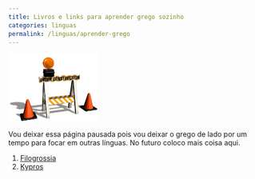```yaml
---
title: Livros e links para aprender grego sozinho
categories: linguas
permalink: /linguas/aprender-grego
---
```


![Pagina em construção](/assets/const2.gif)

Vou deixar essa página pausada pois vou deixar o grego de lado por um tempo para focar em outras línguas. No futuro coloco mais coisa aqui.

1. [Filogrossia](https://www.xanthi.ilsp.gr/filog/default.htm)
2. [Kypros](https://kypros.org/LearnGreek/)